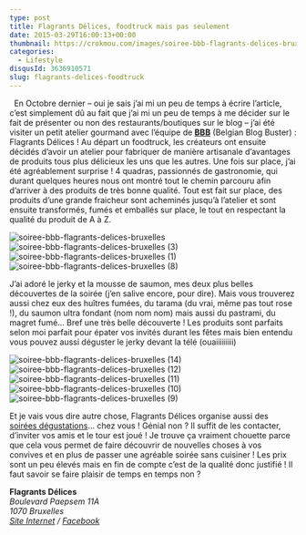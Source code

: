 ```yaml
---
type: post
title: Flagrants Délices, foodtruck mais pas seulement
date: 2015-03-29T16:00:13+00:00
thumbnail: https://crokmou.com/images/soiree-bbb-flagrants-delices-bruxelles-17.jpg
categories: 
  - Lifestyle
disqusId: 3636910571
slug: flagrants-delices-foodtruck
---
```


  En Octobre dernier – oui je sais j’ai mi un peu de temps à écrire l’article, c’est simplement dû au fait que j’ai mi un peu de temps à me décider sur le fait de présenter ou non des restaurants/boutiques sur le blog – j’ai été visiter un petit atelier gourmand avec l’équipe de **[BBB](http://www.belgiumblogbuster.be/)** (Belgian Blog Buster) : Flagrants Délices ! Au départ un foodtruck, les créateurs ont ensuite décidés d’avoir un atelier pour fabriquer de manière artisanale d’avantages de produits tous plus délicieux les uns que les autres. Une fois sur place, j’ai été agréablement surprise ! 4 quadras, passionnés de gastronomie, qui durant quelques heures nous ont montré tout le chemin parcouru afin d’arriver à des produits de très bonne qualité. Tout est fait sur place, des produits d’une grande fraicheur sont acheminés jusqu’à l’atelier et sont ensuite transformés, fumés et emballés sur place, le tout en respectant la qualité du produit de A à Z.  

![soiree-bbb-flagrants-delices-bruxelles](http://www.crokmou.com/wp-content/uploads/2014/11/soiree-bbb-flagrants-delices-bruxelles.jpg)![soiree-bbb-flagrants-delices-bruxelles (3)](http://www.crokmou.com/wp-content/uploads/2014/11/soiree-bbb-flagrants-delices-bruxelles-3.jpg)![soiree-bbb-flagrants-delices-bruxelles (1)](http://www.crokmou.com/wp-content/uploads/2014/11/soiree-bbb-flagrants-delices-bruxelles-1.jpg)![soiree-bbb-flagrants-delices-bruxelles (8)](http://www.crokmou.com/wp-content/uploads/2014/11/soiree-bbb-flagrants-delices-bruxelles-8.jpg)

J’ai adoré le jerky et la mousse de saumon, mes deux plus belles découvertes de la soirée (j’en salive encore, pour dire). Mais vous trouverez aussi chez eux des huîtres fumées, du tarama (du vrai, même pas tout rose !), du saumon ultra fondant (nom nom nom) mais aussi du pastrami, du magret fumé… Bref une très belle découverte ! Les produits sont parfaits selon moi parfait pour épater vos invités durant les fêtes mais bien entendu vous pouvez aussi déguster le jerky devant la télé (ouaiiiiiiiii)

![soiree-bbb-flagrants-delices-bruxelles (14)](http://www.crokmou.com/wp-content/uploads/2014/11/soiree-bbb-flagrants-delices-bruxelles-14.jpg) ![soiree-bbb-flagrants-delices-bruxelles (12)](http://www.crokmou.com/wp-content/uploads/2014/11/soiree-bbb-flagrants-delices-bruxelles-12.jpg)![soiree-bbb-flagrants-delices-bruxelles (11)](http://www.crokmou.com/wp-content/uploads/2014/11/soiree-bbb-flagrants-delices-bruxelles-11.jpg) ![soiree-bbb-flagrants-delices-bruxelles (10)](http://www.crokmou.com/wp-content/uploads/2014/11/soiree-bbb-flagrants-delices-bruxelles-10.jpg) ![soiree-bbb-flagrants-delices-bruxelles (9)](http://www.crokmou.com/wp-content/uploads/2014/11/soiree-bbb-flagrants-delices-bruxelles-9.jpg)

Et je vais vous dire autre chose, Flagrants Délices organise aussi des [soirées dégustations](https://www.flagrantsdelices.be/fr/degustations)… chez vous ! Génial non ? Il suffit de les contacter, d’inviter vos amis et le tour est joué ! Je trouve ça vraiment chouette parce que cela vous permet de faire découvrir de nouvelles choses à vos convives et en plus de passer une agréable soirée sans cuisiner ! Les prix sont un peu élevés mais en fin de compte c’est de la qualité donc justifié ! Il faut savoir se faire plaisir de temps en temps non ?  

**Flagrants Délices**  
_Boulevard Paepsem 11A_  
_1070 Bruxelles_  
_[Site Internet](https://www.flagrantsdelices.be) / [Facebook](https://www.facebook.com/CommeIlFood)_